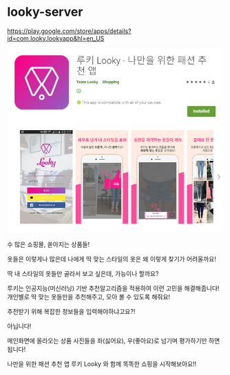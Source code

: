 # looky-server


https://play.google.com/store/apps/details?id=com.looky.lookyapp&hl=en_US

![looky](./img/looky_img.png)


수 많은 쇼핑몰, 쏟아지는 상품들!

옷들은 이렇게나 많은데 나에게 딱 맞는 스타일의 옷은 왜 이렇게 찾기가 어려울까요!

딱 내 스타일의 옷들만 골라서 보고 싶은데, 가능이나 할까요?

루키는 인공지능(머신러닝) 기반 추천알고리즘을 적용하여 이런 고민을 해결해줍니다! 개인별로 딱 맞는 옷들만을 추천해주고, 모아 볼 수 있도록 해줘요!

추천받기 위해 복잡한 정보들을 입력해야하냐고요?!

아닙니다! 

메인화면에 올라오는 상품 사진들을 좌(싫어요), 우(좋아요)로 넘기며 평가하기만 하면 됩니다!

나만을 위한 패션 추천 앱 루키 Looky 와 함께 똑똑한 쇼핑을 시작해보아요!!
